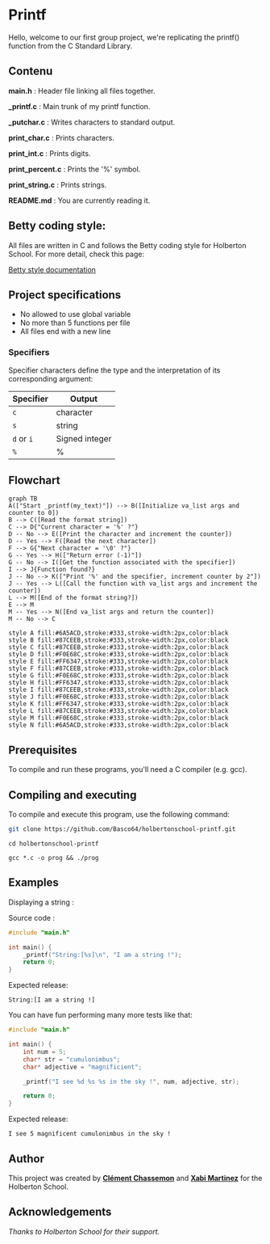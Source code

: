 # Printf

Hello, welcome to our first group project, we're replicating the printf() function from the C Standard Library.

## Contenu

**main.h** : Header file linking all files together.

**\_printf.c** : Main trunk of my printf function.

**\_putchar.c** : Writes characters to standard output.

**print_char.c** : Prints characters.

**print_int.c** : Prints digits.

**print_percent.c** : Prints the '%' symbol.

**print_string.c** : Prints strings.

**README.md** : You are currently reading it.

## Betty coding style:

All files are written in C and follows the Betty coding style for Holberton School. For more detail, check this page:

[Betty style documentation](https://github.com/holbertonschool/Betty/wiki)

## Project specifications

- No allowed to use global variable
- No more than 5 functions per file
- All files end with a new line

### Specifiers

Specifier characters define the type and the interpretation of its corresponding argument:

| Specifier  |     Output     |
| ---------- | -------------- |
| `c`        | character      |
| `s`        | string         |
| `d` or `i` | Signed integer |
| `%`        | %              |

## Flowchart

```mermaid
graph TB
A(["Start _printf(my_text)"]) --> B([Initialize va_list args and counter to 0])
B --> C([Read the format string])
C --> D{"Current character = '%' ?"}
D -- No --> E([Print the character and increment the counter])
D -- Yes --> F([Read the next character])
F --> G{"Next character = '\0' ?"}
G -- Yes --> H(["Return error (-1)"])
G -- No --> I([Get the function associated with the specifier])
I --> J{Function found?}
J -- No --> K(["Print '%' and the specifier, increment counter by 2"])
J -- Yes --> L([Call the function with va_list args and increment the counter])
L --> M([End of the format string?])
E --> M
M -- Yes --> N([End va_list args and return the counter])
M -- No --> C

style A fill:#6A5ACD,stroke:#333,stroke-width:2px,color:black
style B fill:#87CEEB,stroke:#333,stroke-width:2px,color:black
style C fill:#87CEEB,stroke:#333,stroke-width:2px,color:black
style D fill:#F0E68C,stroke:#333,stroke-width:2px,color:black
style E fill:#FF6347,stroke:#333,stroke-width:2px,color:black
style F fill:#87CEEB,stroke:#333,stroke-width:2px,color:black
style G fill:#F0E68C,stroke:#333,stroke-width:2px,color:black
style H fill:#FF6347,stroke:#333,stroke-width:2px,color:black
style I fill:#87CEEB,stroke:#333,stroke-width:2px,color:black
style J fill:#F0E68C,stroke:#333,stroke-width:2px,color:black
style K fill:#FF6347,stroke:#333,stroke-width:2px,color:black
style L fill:#87CEEB,stroke:#333,stroke-width:2px,color:black
style M fill:#F0E68C,stroke:#333,stroke-width:2px,color:black
style N fill:#6A5ACD,stroke:#333,stroke-width:2px,color:black
```

## Prerequisites

To compile and run these programs, you'll need a C compiler (e.g. gcc).

## Compiling and executing

To compile and execute this program, use the following command:

```bash
git clone https://github.com/Basco64/holbertonschool-printf.git
```

```
cd holbertonschool-printf
```

```
gcc *.c -o prog && ./prog
```

## Examples

Displaying a string :

Source code :

```c
#include "main.h"

int main() {
    _printf("String:[%s]\n", "I am a string !");
    return 0;
}
```

Expected release:

```
String:[I am a string !]
```

You can have fun performing many more tests like that:

```c
#include "main.h"

int main() {
    int num = 5;
    char* str = "cumulonimbus";
    char* adjective = "magnificient";

    _printf("I see %d %s %s in the sky !", num, adjective, str);

    return 0;
}
```

Expected release:

```
I see 5 magnificent cumulonimbus in the sky !
```

## Author

This project was created by **[Clément Chassemon](https://github.com/UsagerLambda)** and **[Xabi Martinez](https://github.com/Basco64)** for the Holberton School.


## Acknowledgements

_Thanks to Holberton School for their support._
